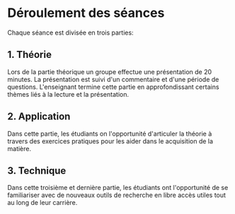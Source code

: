 # Déroulement des séances

Chaque séance est divisée en trois parties:

## 1. Théorie
Lors de la partie théorique un groupe effectue une présentation de 20 minutes. La présentation est suivi d'un commentaire et d'une période de questions. L'enseignant termine cette partie en approfondissant certains thèmes liés à la lecture et la présentation.

## 2. Application
Dans cette partie, les étudiants on l'opportunité d'articuler la théorie à travers des exercices pratiques pour les aider dans le acquisition de la matière.

## 3. Technique
Dans cette troisième et dernière partie, les étudiants ont l'opportunité de se familiariser avec de nouveaux outils de recherche en libre accès utiles tout au long de leur carrière.

